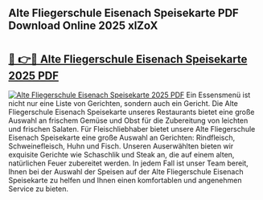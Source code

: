 ## Alte Fliegerschule Eisenach Speisekarte PDF Download Online 2025 xlZoX

# <h2><a href="http://gcct17.nevu.top/?p=Alte+Fliegerschule+Eisenach+Speisekarte">🔗 👉🔴 Alte Fliegerschule Eisenach Speisekarte 2025 PDF</a></h2>

[![Alte Fliegerschule Eisenach Speisekarte 2025 PDF](https://i.imgur.com/dBaPXMq.png)](http://gcct17.nevu.top/?p=Alte+Fliegerschule+Eisenach+Speisekarte)
Ein Essensmenü ist nicht nur eine Liste von Gerichten, sondern auch ein Gericht. Die Alte Fliegerschule Eisenach Speisekarte unseres Restaurants bietet eine große Auswahl an frischem Gemüse und Obst für die Zubereitung von leichten und frischen Salaten. Für Fleischliebhaber bietet unsere Alte Fliegerschule Eisenach Speisekarte eine große Auswahl an Gerichten: Rindfleisch, Schweinefleisch, Huhn und Fisch. Unseren Auserwählten bieten wir exquisite Gerichte wie Schaschlik und Steak an, die auf einem alten, natürlichen Feuer zubereitet werden. In jedem Fall ist unser Team bereit, Ihnen bei der Auswahl der Speisen auf der Alte Fliegerschule Eisenach Speisekarte zu helfen und Ihnen einen komfortablen und angenehmen Service zu bieten.
